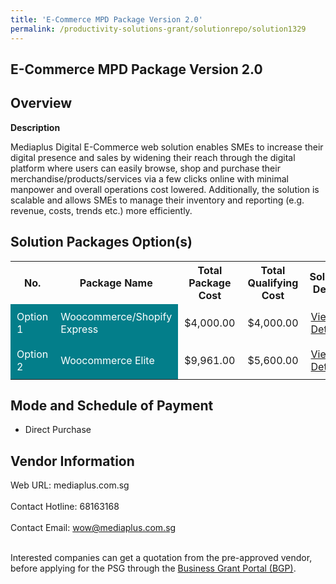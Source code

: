 ```yaml
---
title: 'E-Commerce MPD Package Version 2.0'
permalink: /productivity-solutions-grant/solutionrepo/solution1329
---
```


## E-Commerce MPD Package Version 2.0

## Overview

**Description**

Mediaplus Digital E-Commerce web solution enables SMEs to increase their digital presence and sales by widening their reach through the digital platform where users can easily browse, shop and purchase their merchandise/products/services via a few clicks online with minimal manpower and overall operations cost lowered. Additionally, the solution is scalable and allows SMEs to manage their inventory and reporting (e.g. revenue, costs, trends etc.) more efficiently.

## Solution Packages Option(s)

<table>
<tr>
<th><b>No.</b></th>
<th><b>Package Name</b></th>
<th><b>Total Package Cost</b></th>
<th><b>Total Qualifying Cost</b></th>
<th><b>Solution Details</b></th>
</tr>
<tr>
<td style='padding: 10px; background-color: #037E8A; color: #FFFFFF;'>Option 1</td>
<td style='padding: 10px; background-color: #037E8A; color: #FFFFFF;'>Woocommerce/Shopify Express</td>
<td style='padding: 10px;'>$4,000.00</td>
<td style='padding: 10px;'>$4,000.00</td>
<td style='padding: 10px;'><a href='/images/psg/MediaPlus_Digital_ECommerce_MPD_PKG_Ver2_0_Desensitised_Annex3_Part1.pdf' target='_blank'>View Details</a></td>
</tr>
<tr>
<td style='padding: 10px; background-color: #037E8A; color: #FFFFFF;'>Option 2</td>
<td style='padding: 10px; background-color: #037E8A; color: #FFFFFF;'> Woocommerce Elite</td>
<td style='padding: 10px;'>$9,961.00</td>
<td style='padding: 10px;'>$5,600.00</td>
<td style='padding: 10px;'><a href='/images/psg/MediaPlus_Digital_ECommerce_MPD_PKG_Ver2_0_Desensitised_Annex3_Part2.pdf' target='_blank'>View Details</a></td>
</tr>
</table>

## Mode and Schedule of Payment

 - Direct Purchase

## Vendor Information

 Web URL: mediaplus.com.sg <br><br>Contact Hotline: 68163168 <br><br>Contact Email: wow@mediaplus.com.sg <br><br>

Interested companies can get a quotation from the pre-approved vendor, before applying for the PSG through the <a href='https://www.businessgrants.gov.sg/' target='_blank' rel='noopener'>Business Grant Portal (BGP)</a>.

<script src="/jquery/resize-tables.js"></script>
